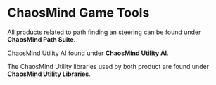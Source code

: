 # ChaosMind Game Tools

All products related to path finding an steering can be found under **ChaosMind Path Suite**.

ChaosMind Utility AI found under **ChaosMind Utility AI**.

The ChaosMind Utility libraries used by both product are found under **ChaosMind Utility Libraries**.


